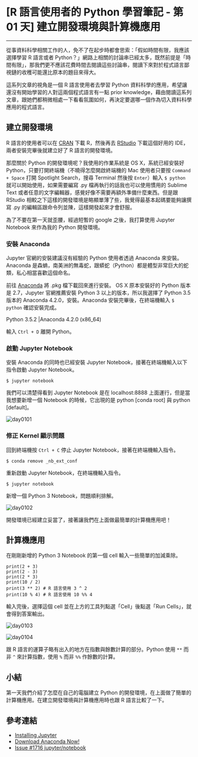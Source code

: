 # [R 語言使用者的 Python 學習筆記 - 第 01 天] 建立開發環境與計算機應用

---

從事資料科學相關工作的人，免不了在起步時都會思索：「假如時間有限，我應該選擇學習 R 語言或者 Python？」網路上相關的討論串已經太多，既然前提是「時間有限」，那我們更不應該花費時間去閱讀這些討論串，閱讀下來對於程式語言鄙視鏈的收穫可能還比原本的題目來得大。

這系列文章的視角是一個 R 語言使用者去學習 Python 資料科學的應用，希望讓還沒有開始學習的人對這兩個程式語言有一點 prior knowledge，藉由閱讀這系列文章，跟她們都稍微相處一下看看氛圍如何，再決定要選哪一個作為切入資料科學應用的程式語言。

## 建立開發環境

R 語言的使用者可以在 [CRAN](https://cran.r-project.org/) 下載 R，然後再去 [RStudio](https://www.rstudio.com/products/rstudio/download3/) 下載這個好用的 IDE，兩者安裝完畢後就建立好了 R 語言的開發環境。

那麼關於 Python 的開發環境呢？我使用的作業系統是 OS X，系統已經安裝好 Python，只要打開終端機（不曉得怎麼開啟終端機的 Mac 使用者只要按 `Command + Space` 打開 Spotlight Search，搜尋 Terminal 然後按 `Enter`）輸入 `$ python` 就可以開始使用，如果需要編寫 .py 檔再執行的話我也可以使用慣用的 Sublime Text 或者任意的文字編輯器，感覺好像不需要再額外準備什麼東西。但是跟 RStudio 相較之下這樣的開發環境是略顯單薄了些，我覺得最基本起碼要能夠讓撰寫 .py 的編輯區跟命令列並陳，這樣開發起來才會舒服。

為了不要在第一天就歪腰，經過短暫的 google 之後，我打算使用 Jupyter Notebook 來作為我的 Python 開發環境。

### 安裝 Anaconda

Jupyter 官網的安裝建議沒有經驗的 Python 使用者透過 Anaconda 來安裝。Anaconda 是森蚺，南美洲的無毒蛇，跟蟒蛇（Python）都是體型非常巨大的蛇類，私心相當喜歡這個命名。

前往 [Anaconda](https://www.continuum.io/downloads) 將 .pkg 檔下載回來進行安裝。
OS X 原本安裝好的 Python 版本是 2.7，Jupyter 官網推薦安裝 Python 3 以上的版本，所以我選擇了 Python 3.5 版本的 Anaconda 4.2.0，安裝。Anaconda 安裝完畢後，在終端機輸入 `$ python` 確認安裝完成。

Python 3.5.2 |Anaconda 4.2.0 (x86_64)

輸入 `Ctrl + D` 離開 Python。

### 啟動 Jupyter Notebook

安裝 Anaconda 的同時也已經安裝 Jupyter Notebook，接著在終端機輸入以下指令啟動 Jupyter Notebook。

```
$ jupyter notebook
```

我們可以清楚得看到 Jupyter Notebook 是在 localhost:8888 上面運行，但是當我想要新增一個 Notebook 的時候，它出現的是 python [conda root] 與 python [default]。

![day0101](https://storage.googleapis.com/2017_ithome_ironman/day0101.png)

### 修正 Kernel 顯示問題

回到終端機按 `Ctrl + C` 停止 Jupyter Notebook，接著在終端機輸入指令。

```
$ conda remove _nb_ext_conf
```

重新啟動 Jupyter Notebook，在終端機輸入指令。

```
$ jupyter notebook
```

新增一個 Python 3 Notebook，問題順利排解。

![day0102](https://storage.googleapis.com/2017_ithome_ironman/day0102.png)

開發環境已經建立妥當了，接著讓我們在上面做最簡單的計算機應用吧！

## 計算機應用

在剛剛新增的 Python 3 Notebook 的第一個 cell 輸入一些簡單的加減乘除。

```{python}
print(2 + 3)
print(2 - 3)
print(2 * 3)
print(10 / 2)
print(3 ** 2) # R 語言使用 3 ^ 2
print(10 % 4) # R 語言使用 10 %% 4
```

輸入完後，選擇這個 cell 並在上方的工具列點選「Cell」後點選「Run Cells」，就會得到答案輸出。

![day0103](https://storage.googleapis.com/2017_ithome_ironman/day0103.png)

![day0104](https://storage.googleapis.com/2017_ithome_ironman/day0104.png)

跟 R 語言的運算子略有出入的地方在指數與餘數計算的部分。Python 使用 `**` 而非 `^` 來計算指數，使用 `%` 而非 `%%` 作餘數的計算。

## 小結

第一天我們介紹了怎麼在自己的電腦建立 Python 的開發環境，在上面做了簡單的計算機應用。在建立開發環境與計算機應用時也跟 R 語言比較了一下。

## 參考連結

- [Installing Jupyter](http://jupyter.org/install.html)
- [Download Anaconda Now!](https://www.continuum.io/downloads)
- [Issue #1716 jupyter/notebook](https://github.com/jupyter/notebook/issues/1716)